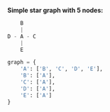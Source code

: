 **Simple star graph with 5 nodes:**

```py
    B
    |
D - A - C
    |
    E

graph = {
    'A': ['B', 'C', 'D', 'E'],
    'B': ['A'],
    'C': ['A'],
    'D': ['A'],
    'E': ['A']
}
```